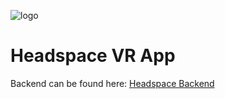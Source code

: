 ![logo](https://i.imgur.com/qsSDqqG.png)

# Headspace VR App
Backend can be found here: [Headspace Backend](https://github.com/cchutis/Headspace-VR-App-Backend/)
